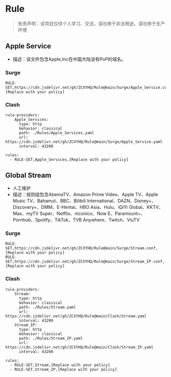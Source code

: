 # Rule

> 免责声明：该项目仅供个人学习、交流，请勿用于非法用途，请勿用于生产环境  

## Apple Service
- 描述：该文件包含Apple,Inc在中国大陆没有PoP的域名。
### Surge
```
RULE-SET,https://cdn.jsdelivr.net/gh/ZCXYHQ/Rule@main/Surge/Apple_Service.conf,[Replace with your policy]
```
### Clash
```
rule-providers:
    Apple_Services:
      type: http
      behavior: classical
      path: ./Rules/Apple_Services.yaml
      url: https://cdn.jsdelivr.net/gh/ZCXYHQ/Rule@main/Surge/Apple_Service.yaml
      interval: 43200

rules:
  - RULE-SET,Apple_Services,[Replace with your policy]
```

## Global Stream
- 人工维护
- 描述：规则组包含AbemaTV、Amazon Prime Video、Apple TV、Apple Music TV、Bahamut、BBC、Bilibili International、DAZN、Disney+、Discovery+、DMM、E-Hentai、HBO Asia、Hulu、iQiYi Global、KKTV、Max、myTV Super、Netflix、niconico、Now E、Paramount+、Pornhub、Spotify、TikTok、TVB Anywhere、Twitch、ViuTV

### Surge
```
RULE-SET,https://cdn.jsdelivr.net/gh/ZCXYHQ/Rule@main/Surge/Stream.conf,[Replace with your policy]
RULE-SET,https://cdn.jsdelivr.net/gh/ZCXYHQ/Rule@main/Surge/Stream_IP.conf,[Replace with your policy]
```
### Clash
```
rule-providers:
    Stream:
      type: http
      behavior: classical
      path: ./Rules/Stream.yaml
      url: https://cdn.jsdelivr.net/gh/ZCXYHQ/Rule@main/Clash/Stream.yaml
      interval: 43200
    Stream_IP:
      type: http
      behavior: classical
      path: ./Rules/Stream_IP.yaml
      url: https://cdn.jsdelivr.net/gh/ZCXYHQ/Rule@main/Clash/Stream_IP.yaml
      interval: 43200

rules:
  - RULE-SET,Stream,[Replace with your policy]
  - RULE-SET,Stream_IP,[Replace with your policy]
```
